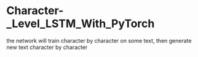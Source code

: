 # Character-_Level_LSTM_With_PyTorch
the network will train character by character on some text, then generate new text character by character
